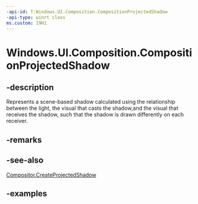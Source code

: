 ```yaml
---
-api-id: T:Windows.UI.Composition.CompositionProjectedShadow
-api-type: winrt class
ms.custom: 19H1
---
```


<!-- Class syntax.
public class CompositionProjectedShadow : CompositionObject, CompositionObject
-->

# Windows.UI.Composition.CompositionProjectedShadow

## -description

Represents a scene-based shadow calculated using the relationship between the light, the visual that casts the shadow,and the visual that receives the shadow, such that the shadow is drawn differently on each receiver.



## -remarks

## -see-also

[Compositor.CreateProjectedShadow](compositor_createprojectedshadow_1866888512.md)

## -examples

